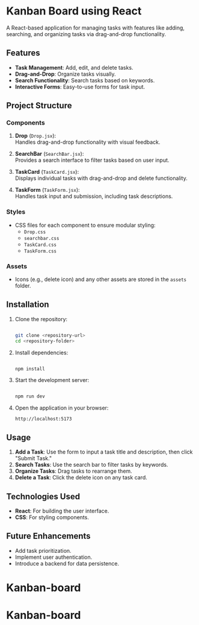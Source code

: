 
# Kanban Board using React

A React-based application for managing tasks with features like adding, searching, and organizing tasks via drag-and-drop functionality.

## Features

- **Task Management**: Add, edit, and delete tasks.
- **Drag-and-Drop**: Organize tasks visually.
- **Search Functionality**: Search tasks based on keywords.
- **Interactive Forms**: Easy-to-use forms for task input.

## Project Structure

### Components

1. **Drop** (`Drop.jsx`):  
   Handles drag-and-drop functionality with visual feedback.
   
2. **SearchBar** (`SearchBar.jsx`):  
   Provides a search interface to filter tasks based on user input.

3. **TaskCard** (`TaskCard.jsx`):  
   Displays individual tasks with drag-and-drop and delete functionality.

4. **TaskForm** (`TaskForm.jsx`):  
   Handles task input and submission, including task descriptions.

### Styles

- CSS files for each component to ensure modular styling:
  - `Drop.css`
  - `searchbar.css`
  - `TaskCard.css`
  - `TaskForm.css`

### Assets

- Icons (e.g., delete icon) and any other assets are stored in the `assets` folder.

## Installation

1. Clone the repository:
   ```bash

   git clone <repository-url>
   cd <repository-folder>

   ```

2. Install dependencies:
   ```bash

   npm install

   ```

3. Start the development server:
   ```bash

   npm run dev
   ```

4. Open the application in your browser:
   ```
   http://localhost:5173
   ```

## Usage

1. **Add a Task**: Use the form to input a task title and description, then click "Submit Task."
2. **Search Tasks**: Use the search bar to filter tasks by keywords.
3. **Organize Tasks**: Drag tasks to rearrange them.
4. **Delete a Task**: Click the delete icon on any task card.

## Technologies Used

- **React**: For building the user interface.
- **CSS**: For styling components.

## Future Enhancements

- Add task prioritization.
- Implement user authentication.
- Introduce a backend for data persistence.

# Kanban-board
# Kanban-board
